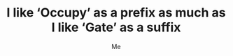 ---
title: 'I like ‘Occupy’ as a prefix as much as I like ‘Gate’ as a suffix'
author: Me
layout: quote
---